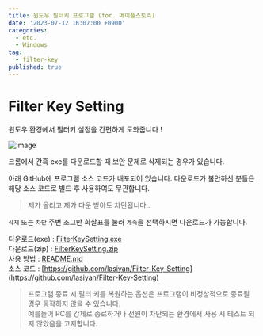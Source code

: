 ```yaml
---
title: 윈도우 필터키 프로그램 (for. 메이플스토리)
date: '2023-07-12 16:07:00 +0900'
categories:
  - etc.
  - Windows
tag:
  - filter-key
published: true
---
```

# Filter Key Setting
윈도우 환경에서 필터키 설정을 간편하게 도와줍니다 !

![image](https://github.com/lasiyan/Filter-Key-Setting/assets/135001826/90bb1745-7d3c-4c70-a97f-af6fe7774a53)

크롬에서 간혹 exe를 다운로드할 때 보안 문제로 삭제되는 경우가 있습니다.

아래 GitHub에 프로그램 소스 코드가 배포되어 있습니다.
다운로드가 불안하신 분들은 해당 소스 코드로 빌드 후 사용하여도 무관합니다.
> 제가 올리고 제가 다운 받아도 차단됩니다..

`삭제` 또는 `차단` 주변 조그만 화살표를 눌러 `계속`을 선택하시면 다운로드가 가능합니다.


다운로드(exe) : [FilterKeySetting.exe](https://github.com/lasiyan/Filter-Key-Setting/releases/download/v2.0.0/FilterKeySetting.exe)  
다운로드(zip) : [FilterKeySetting.zip](https://github.com/lasiyan/Filter-Key-Setting/releases/download/v2.0.0/FilterKeySetting.zip)  
사용 방법 : [README.md](https://github.com/lasiyan/Filter-Key-Setting#readme)  
소스 코드 : [https://github.com/lasiyan/Filter-Key-Setting](https://github.com/lasiyan/Filter-Key-Setting)


> 프로그램 종료 시 필터 키를 복원하는 옵션은 프로그램이 비정상적으로 종료될 경우 동작하지 않을 수 있습니다.  
예를들어 PC를 강제로 종료하거나 전원이 차단되는 환경에서 사용 시 테스트 되지 않았음을 고지합니다.
